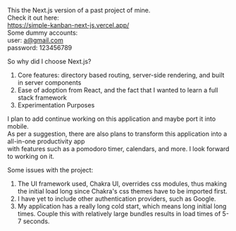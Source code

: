 This the Next.js version of a past project of mine. \
Check it out here: \
https://simple-kanban-next-js.vercel.app/ \
Some dummy accounts: \
user: a@gmail.com \
password: 123456789 

So why did I choose Next.js? 
1. Core features: directory based routing, server-side rendering, and built in server components 
2. Ease of adoption from React, and the fact that I wanted to learn a full stack framework 
3. Experimentation Purposes 

I plan to add continue working on this application and maybe port it into mobile. \
As per a suggestion, there are also plans to transform this application into a all-in-one productivity app \
with features such as a pomodoro timer, calendars, and more. I look forward to working on it.

Some issues with the project: 
1. The UI framework used, Chakra UI, overrides css modules, thus making the initial load long since Chakra's css themes have to be imported first.
2. I have yet to include other authentication providers, such as Google.
3. My application has a really long cold start, which means long initial long times. Couple this with relatively large bundles results in load times of 5-7 seconds.
